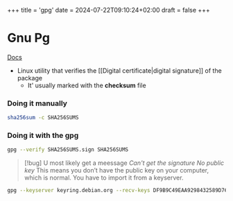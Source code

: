 +++
title = 'gpg'
date = 2024-07-22T09:10:24+02:00
draft = false
+++

# Gnu Pg
[Docs](https://www.maketecheasier.com/verify-authenticity-linux-software-digital-signatures/)
- Linux utility  that verifies the [[Digital certificate|digital signature]] of the package
	- It' usually marked with the **checksum** file

###  Doing it manually 

```bash
sha256sum -c SHA256SUMS
```

### Doing it with the gpg 
```bash
gpg --verify SHA256SUMS.sign SHA256SUMS
```
>[!bug] U most likely get a meessage
*Can't get the signature No public key*
This means you don’t have the public key on your computer, which is normal. You have to import it from a keyserver.

```bash
gpg --keyserver keyring.debian.org --recv-keys DF9B9C49EAA9298432589D76DA87E80D6294BE9B
```
